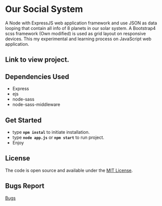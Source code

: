 # Our Social System

A Node with ExpressJS web application framework and use JSON as data looping that contain all info of 8 planets in our solar system.  A Bootstrap4 scss framework (Own modified) is used as grid layout on responsive devices. This my experimental and learning process on JavaScript web application. 

## Link to view project. 


## Dependencies Used

- Express
- ejs
- node-sass
- node-sass-middleware

## Get Started

- type **`npm instal`** to initiate installation.
- type  **`node app.js`** or **`npm start`** to run project. 
- Enjoy

## License

The code is open source and available under the [MIT License](https://github.com/aprather51/Solar_System/blob/master/LICENSE.md).

## Bugs Report

[Bugs](https://github.com/aprather51/Solar_System/issues)






